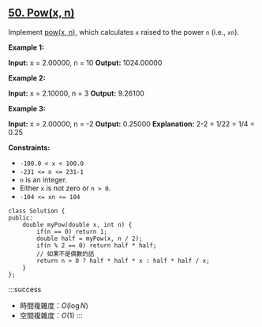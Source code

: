 ## [50\. Pow(x, n)](https://leetcode.com/problems/powx-n/)

Implement [pow(x, n)](http://www.cplusplus.com/reference/valarray/pow/), which calculates `x` raised to the power `n` (i.e., `xn`).

**Example 1:**

**Input:** x = 2.00000, n = 10
**Output:** 1024.00000

**Example 2:**

**Input:** x = 2.10000, n = 3
**Output:** 9.26100

**Example 3:**

**Input:** x = 2.00000, n = -2
**Output:** 0.25000
**Explanation:** 2-2 = 1/22 = 1/4 = 0.25

**Constraints:**

-   `-100.0 < x < 100.0`
-   `-231 <= n <= 231-1`
-   `n` is an integer.
-   Either `x` is not zero or `n > 0`.
-   `-104 <= xn <= 104`

```cpp=
class Solution {
public:
    double myPow(double x, int n) {
        if(n == 0) return 1;
        double half = myPow(x, n / 2);
        if(n % 2 == 0) return half * half;
        // 如果不是偶數的話
        return n > 0 ? half * half * x : half * half / x;
    }
};
```

:::success
- 時間複雜度：$O(\log N)$
- 空間複雜度：$O(1)$
:::

